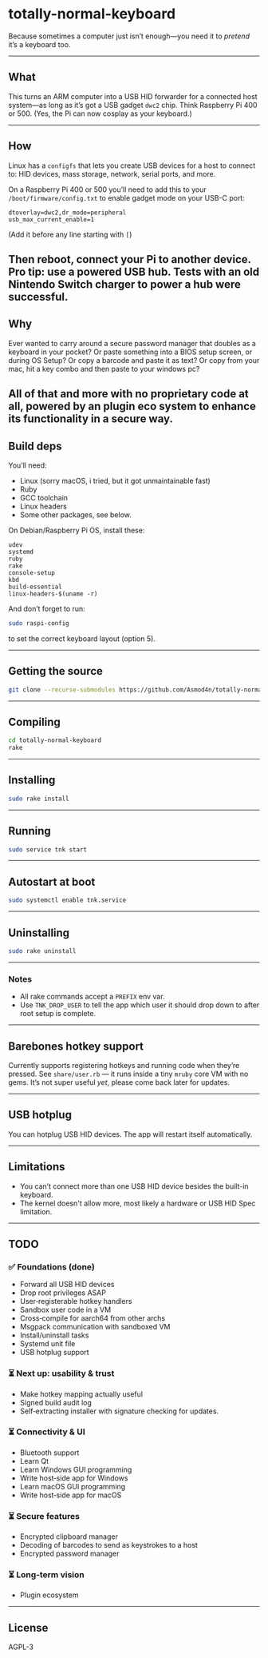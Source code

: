 # totally-normal-keyboard

Because sometimes a computer just isn’t enough—you need it to *pretend* it’s a keyboard too.

---

## What
This turns an ARM computer into a USB HID forwarder for a connected host system—as long as it’s got a USB gadget `dwc2` chip.
Think Raspberry Pi 400 or 500. (Yes, the Pi can now cosplay as your keyboard.)

---

## How
Linux has a `configfs` that lets you create USB devices for a host to connect to: HID devices, mass storage, network, serial ports, and more.

On a Raspberry Pi 400 or 500 you’ll need to add this to your `/boot/firmware/config.txt` to enable gadget mode on your USB-C port:
```
dtoverlay=dwc2,dr_mode=peripheral
usb_max_current_enable=1
```
(Add it before any line starting with `[`)

Then reboot, connect your Pi to another device.
Pro tip: use a powered USB hub. Tests with an old Nintendo Switch charger to power a hub were successful.
---

## Why
Ever wanted to carry around a secure password manager that doubles as a keyboard in your pocket?
Or paste something into a BIOS setup screen, or during OS Setup?
Or copy a barcode and paste it as text?
Or copy from your mac, hit a key combo and then paste to your windows pc?


All of that and more with no proprietary code at all, powered by an plugin eco system to enhance its functionality in a secure way.
---

## Build deps
You’ll need:
- Linux (sorry macOS, i tried, but it got unmaintainable fast)
- Ruby
- GCC toolchain
- Linux headers
- Some other packages, see below.

On Debian/Raspberry Pi OS, install these:
```
udev
systemd
ruby
rake
console-setup
kbd
build-essential
linux-headers-$(uname -r)
```

And don’t forget to run:
```sh
sudo raspi-config
```
to set the correct keyboard layout (option 5).

---

## Getting the source
```sh
git clone --recurse-submodules https://github.com/Asmod4n/totally-normal-keyboard
```

---

## Compiling
```sh
cd totally-normal-keyboard
rake
```

---

## Installing
```sh
sudo rake install
```

---

## Running
```sh
sudo service tnk start
```

---

## Autostart at boot
```sh
sudo systemctl enable tnk.service
```

---

## Uninstalling
```sh
sudo rake uninstall
```

---

### Notes
- All rake commands accept a `PREFIX` env var.
- Use `TNK_DROP_USER` to tell the app which user it should drop down to after root setup is complete.

---

## Barebones hotkey support
Currently supports registering hotkeys and running code when they’re pressed.
See `share/user.rb` — it runs inside a tiny `mruby` core VM with no gems.
It’s not super useful *yet*, please come back later for updates.

---

## USB hotplug
You can hotplug USB HID devices.
The app will restart itself automatically.

---

## Limitations
- You can’t connect more than one USB HID device besides the built-in keyboard.
- The kernel doesn't allow more, most likely a hardware or USB HID Spec limitation.

---

## TODO

### ✅ Foundations (done)
- Forward all USB HID devices
- Drop root privileges ASAP
- User‑registerable hotkey handlers
- Sandbox user code in a VM
- Cross‑compile for aarch64 from other archs
- Msgpack communication with sandboxed VM
- Install/uninstall tasks
- Systemd unit file
- USB hotplug support

### ⏳ Next up: usability & trust
- Make hotkey mapping actually useful
- Signed build audit log
- Self‑extracting installer with signature checking for updates.

### ⏳ Connectivity & UI
- Bluetooth support
- Learn Qt
- Learn Windows GUI programming
- Write host‑side app for Windows
- Learn macOS GUI programming
- Write host‑side app for macOS

### ⏳ Secure features
- Encrypted clipboard manager
- Decoding of barcodes to send as keystrokes to a host
- Encrypted password manager

### ⏳ Long‑term vision
- Plugin ecosystem


---

## License
AGPL-3

